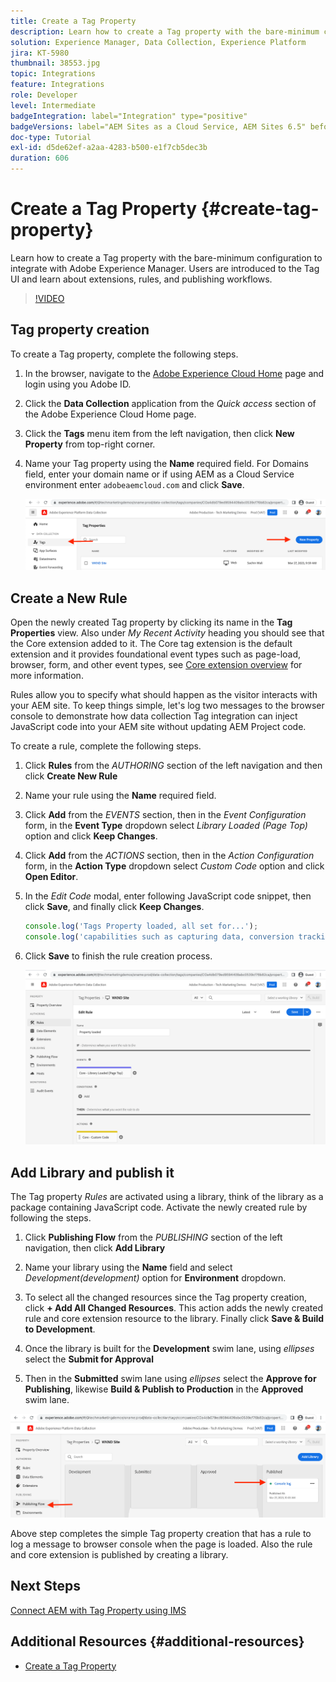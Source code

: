 ```yaml
---
title: Create a Tag Property
description: Learn how to create a Tag property with the bare-minimum configuration to integrate with AEM. Users are introduced to the Tag UI and learn about extensions, rules, and publishing workflows.
solution: Experience Manager, Data Collection, Experience Platform
jira: KT-5980
thumbnail: 38553.jpg
topic: Integrations
feature: Integrations
role: Developer
level: Intermediate
badgeIntegration: label="Integration" type="positive"
badgeVersions: label="AEM Sites as a Cloud Service, AEM Sites 6.5" before-title="false"
doc-type: Tutorial
exl-id: d5de62ef-a2aa-4283-b500-e1f7cb5dec3b
duration: 606
---
```

# Create a Tag Property {#create-tag-property}

Learn how to create a Tag property with the bare-minimum configuration to integrate with Adobe Experience Manager. Users are introduced to the Tag UI and learn about extensions, rules, and publishing workflows.

>[!VIDEO](https://video.tv.adobe.com/v/38553?quality=12&learn=on)

## Tag property creation

To create a Tag property, complete the following steps.

1.  In the browser, navigate to the [Adobe Experience Cloud Home](https://experience.adobe.com/) page and login using you Adobe ID.

1.  Click the **Data Collection** application from the _Quick access_ section of the Adobe Experience Cloud Home page.

1.  Click the **Tags** menu item from the left navigation, then click **New Property** from top-right corner.

1.  Name your Tag property using the **Name** required field. For Domains field, enter your domain name or if using AEM as a Cloud Service environment enter `adobeaemcloud.com` and click **Save**.

    ![Tag Properties](assets/tag-properties.png)

## Create a New Rule

Open the newly created Tag property by clicking its name in the **Tag Properties** view. Also under _My Recent Activity_ heading you should see that the Core extension added to it. The Core tag extension is the default extension and it provides foundational event types such as page-load, browser, form, and other event types, see [Core extension overview](https://experienceleague.adobe.com/docs/experience-platform/tags/extensions/client/core/overview.html) for more information. 

Rules allow you to specify what should happen as the visitor interacts with your AEM site. To keep things simple, let's log two messages to the browser console to demonstrate how data collection Tag integration can inject JavaScript code into your AEM site without updating AEM Project code.

To create a rule, complete the following steps.

1.  Click **Rules** from the _AUTHORING_ section of the left navigation and then click **Create New Rule**

1.  Name your rule using the **Name** required field.

1.  Click **Add** from the _EVENTS_ section, then in the _Event Configuration_ form, in the **Event Type** dropdown select _Library Loaded (Page Top)_ option and click **Keep Changes**.

1.  Click **Add** from the _ACTIONS_ section, then in the _Action Configuration_ form, in the **Action Type** dropdown select _Custom Code_ option and click **Open Editor**.

1.  In the _Edit Code_ modal, enter following JavaScript code snippet, then click **Save**, and finally click **Keep Changes**.

    ```javascript
    console.log('Tags Property loaded, all set for...');
    console.log('capabilities such as capturing data, conversion tracking and delivering unique and personalized experiences');
    ```

1.  Click **Save** to finish the rule creation process.

    ![New Rule](assets/new-rule.png)

## Add Library and publish it

The Tag property _Rules_ are activated using a library, think of the library as a package containing JavaScript code. Activate the newly created rule by following the steps.

1.  Click **Publishing Flow** from the _PUBLISHING_ section of the left navigation, then click **Add Library**

1.  Name your library using the **Name** field and select _Development(development)_ option for **Environment** dropdown.

1.  To select all the changed resources since the Tag property creation, click **+ Add All Changed Resources**. This action adds the newly created rule and core extension resource to the library. Finally click **Save & Build to Development**.

1.  Once the library is built for the **Development** swim lane, using _ellipses_ select the **Submit for Approval**

1.  Then in the **Submitted** swim lane using _ellipses_ select the **Approve for Publishing**, likewise **Build & Publish to Production** in the **Approved** swim lane.

![Published library](assets/published-library.png)


Above step completes the simple Tag property creation that has a rule to log a message to browser console when the page is loaded. Also the rule and core extension is published by creating a library.

## Next Steps

[Connect AEM with Tag Property using IMS](connect-aem-tag-property-using-ims.md)


## Additional Resources {#additional-resources}

* [Create a Tag Property](https://experienceleague.adobe.com/docs/platform-learn/implement-in-websites/configure-tags/create-a-property.html)
